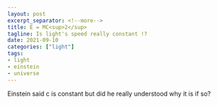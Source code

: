 ```yaml
---
layout: post
excerpt_separator: <!--more-->
title: E = MC<sup>2</sup>
tagline: Is light's speed really constant !?
date: 2021-09-10
categories: ["light"]
tags:
- light
- einstein
- universe
---
```


Einstein said c is constant but did he really understood why it is if so?
